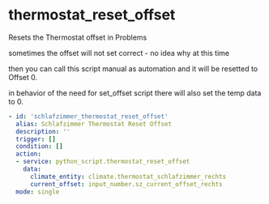 # thermostat_reset_offset
Resets the Thermostat offset in Problems

sometimes the offset will not set correct - no idea why at this time

then you can call this script manual as automation and it will be resetted to Offset 0.

in behavior of the need for set_offset script there will also set the temp data to 0.

```yaml
- id: 'schlafzimmer_thermostat_reset_offset'
  alias: Schlafzimmer Thermostat Reset Offset 
  description: ''
  trigger: []
  condition: []
  action:
  - service: python_script.thermostat_reset_offset
    data:
      climate_entity: climate.thermostat_schlafzimmer_rechts
      current_offset: input_number.sz_current_offset_rechts
  mode: single
  ```
